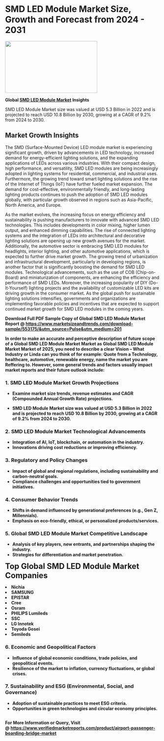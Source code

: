 <H1>SMD LED Module Market Size, Growth and Forecast from 2024 - 2031</H1><img class="aligncenter size-medium wp-image-584254" src="https://thirdeyenews.in/wp-content/uploads/2024/09/Global-Market-Research-300x168.jpeg" alt="" width="300" height="168" /><p><strong>Global&nbsp;<a href="https://www.marketsizeandtrends.com/download-sample/553175/&amp;utm_source=Pulse&amp;utm_medium=201">SMD LED Module Market</a> Insights</strong></p><p>SMD LED Module Market size was valued at USD 5.3 Billion in 2022 and is projected to reach USD 10.8 Billion by 2030, growing at a CAGR of 9.2% from 2024 to 2030.</p><p><h2>Market Growth Insights</h2> <p>The SMD (Surface-Mounted Device) LED module market is experiencing significant growth, driven by advancements in LED technology, increased demand for energy-efficient lighting solutions, and the expanding applications of LEDs across various industries. With their compact design, high performance, and versatility, SMD LED modules are being increasingly adopted in lighting systems for residential, commercial, and industrial uses. Furthermore, the growing trend toward smart lighting solutions and the rise of the Internet of Things (IoT) have further fueled market expansion. The demand for cost-effective, environmentally friendly, and long-lasting lighting products continues to push the adoption of SMD LED modules globally, with particular growth observed in regions such as Asia-Pacific, North America, and Europe.</p> <p><strong></strong></p> <p>As the market evolves, the increasing focus on energy efficiency and sustainability is pushing manufacturers to innovate with advanced SMD LED technologies. This includes developments in color mixing, higher lumen output, and enhanced dimming capabilities. The rise of connected lighting systems and the integration of LEDs into architectural and decorative lighting solutions are opening up new growth avenues for the market. Additionally, the automotive sector is embracing SMD LED modules for headlights, interior lighting, and other automotive applications, which is expected to further drive market growth. The growing trend of urbanization and infrastructural development, particularly in developing regions, is another factor that is significantly boosting the demand for SMD LED modules. Technological advancements, such as the use of COB (Chip-on-Board) and miniaturization of components, are enhancing the efficiency and performance of SMD LEDs. Moreover, the increasing popularity of DIY (Do-It-Yourself) lighting projects and the availability of customizable LED kits are driving growth in the consumer market. As the global push for sustainable lighting solutions intensifies, governments and organizations are implementing favorable policies and incentives that are expected to support continued market growth for SMD LED modules in the coming years.</p> <p><strong></p><p><span class=""><strong>Download Full PDF Sample Copy of Global SMD LED Module Market Report</strong> @ <a href="https://www.marketsizeandtrends.com/download-sample/553175/&amp;utm_source=Pulse&amp;utm_medium=201" target="_blank">https://www.marketsizeandtrends.com/download-sample/553175/&amp;utm_source=Pulse&amp;utm_medium=201</a></span></p><p>In order to make an accurate and perceptive description of future scope of a Global&nbsp;SMD LED Module Market Market as Global&nbsp;SMD LED Module Market Market of 2025, you need to describe a clear Vision &ndash; What Industry or Linda can you think of for example: Quote from a Technology, healthcare, automotive, renewable energy, name the market you are Reffering to. However, some general trends and factors usually impact market reports and their future outlook include:</p><h3>1.&nbsp;<strong>SMD LED Module Market Growth Projections</strong></h3><ul><li>Examine market size trends, revenue estimates and CAGR (Compounded Annual Growth Rate) projections.</li><li><p>SMD LED Module Market size was valued at USD 5.3 Billion in 2022 and is projected to reach USD 10.8 Billion by 2030, growing at a CAGR of 9.2% from 2024 to 2030.</p></li></ul><h3>2.&nbsp;<strong>SMD LED Module Market Technological Advancements</strong></h3><ul><li>Integration of AI, IoT, blockchain, or automation in the industry.</li><li>Innovations driving cost reductions or improving efficiency.</li></ul><h3>3.&nbsp;<strong>Regulatory and Policy Changes</strong></h3><ul><li>Impact of global and regional regulations, including sustainability and carbon-neutral goals.</li><li>Compliance challenges and opportunities tied to government initiatives.</li></ul><h3>4.&nbsp;<strong>Consumer Behavior Trends</strong></h3><ul><li>Shifts in demand influenced by generational preferences (e.g., Gen Z, Millennials).</li><li>Emphasis on eco-friendly, ethical, or personalized products/services.</li></ul><h3>5.&nbsp;<strong>Global SMD LED Module Market Competitive Landscape</strong></h3><ul><li>Analysis of key players, new entrants, and partnerships shaping the industry.</li><li>Strategies for differentiation and market penetration.</li></ul><p data-pm-slice="1 1 []"><span style="color: inherit; font-family: inherit; font-size: 25px;">Top Global SMD LED Module Market Companies</span></p><div class="" data-test-id=""><p><li>Nichia</li><li> SAMSUNG</li><li> EPISTAR</li><li> Cree</li><li> Osram</li><li> PHILIPS Lumileds</li><li> SSC</li><li> LG Innotek</li><li> Toyoda Gosei</li><li> Semileds</li></p></div><h3>6.&nbsp;<strong>Economic and Geopolitical Factors</strong></h3><ul><li>Influence of global economic conditions, trade policies, and geopolitical events.</li><li>Resilience of the market to inflation, currency fluctuations, or global crises.</li></ul><h3>7.&nbsp;<strong>Sustainability and ESG (Environmental, Social, and Governance)</strong></h3><ul><li>Adoption of sustainable practices to meet ESG criteria.</li><li>Opportunities in green technologies and circular economy principles.</li></ul><h2><strong style="font-size: 14px;">For More Information or Query, Visit @&nbsp;</strong><a style="background-color: #ffffff; font-size: 14px;" href="https://www.marketsizeandtrends.com/report/smd-led-module-market/" target="_blank">https://www.verifiedmarketreports.com/product/airport-passenger-boarding-bridge-market</a></h2>
